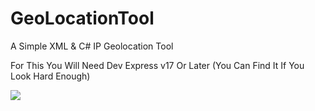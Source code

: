 # GeoLocationTool
A Simple XML &amp; C# IP Geolocation Tool


For This You Will Need Dev Express v17 Or Later (You Can Find It If You Look Hard Enough)

<img src="https://preview.ibb.co/fx5qd9/1.jpg">
